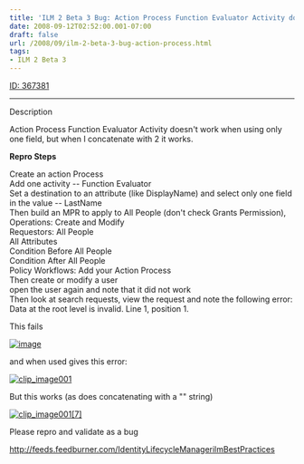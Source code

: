 ```yaml
---
title: 'ILM 2 Beta 3 Bug: Action Process Function Evaluator Activity doesn''t work when using only one field'
date: 2008-09-12T02:52:00.001-07:00
draft: false
url: /2008/09/ilm-2-beta-3-bug-action-process.html
tags: 
- ILM 2 Beta 3
---
```


[ID: 367381](https://connect.microsoft.com/feedback/ViewFeedback.aspx?FeedbackID=367381&SiteID=433)

* * *

Description

Action Process Function Evaluator Activity doesn't work when using only one field, but when I concatenate with 2 it works.

**Repro Steps**

Create an action Process  
Add one activity -- Function Evaluator  
Set a destination to an attribute (like DisplayName) and select only one field in the value -- LastName  
Then build an MPR to apply to All People (don't check Grants Permission), Operations: Create and Modify  
Requestors: All People  
All Attributes  
Condition Before All People  
Condition After All People  
Policy Workflows: Add your Action Process  
Then create or modify a user  
open the user again and note that it did not work  
Then look at search requests, view the request and note the following error: Data at the root level is invalid. Line 1, position 1.

This fails

[![image](http://www.ilmbestpractices.com/blog/uploaded_images/ILM2Beta3BugActionProcessFunctionEvaluat_27E5/image_thumb.png)](http://www.ilmbestpractices.com/blog/uploaded_images/ILM2Beta3BugActionProcessFunctionEvaluat_27E5/image.png)

and when used gives this error:

[![clip_image001](http://www.ilmbestpractices.com/blog/uploaded_images/ILM2Beta3BugActionProcessFunctionEvaluat_27E5/clip_image001_thumb.png)](http://www.ilmbestpractices.com/blog/uploaded_images/ILM2Beta3BugActionProcessFunctionEvaluat_27E5/clip_image001.png)

But this works (as does concatenating with a "" string)

[![clip_image001[7]](http://www.ilmbestpractices.com/blog/uploaded_images/ILM2Beta3BugActionProcessFunctionEvaluat_27E5/clip_image0017_thumb.png)](http://www.ilmbestpractices.com/blog/uploaded_images/ILM2Beta3BugActionProcessFunctionEvaluat_27E5/clip_image0017.png)

Please repro and validate as a bug

http://feeds.feedburner.com/IdentityLifecycleManagerilmBestPractices